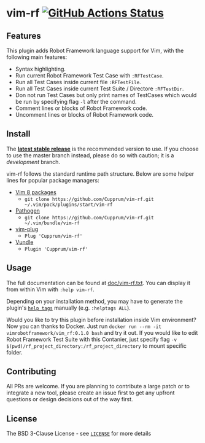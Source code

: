 # vim-rf [![GitHub Actions Status](https://github.com/Cupprum/vim-rf/workflows/vim_robotframework/badge.svg)](https://github.com/Cupprum/vim-rf/actions)

## Features

This plugin adds Robot Framework language support for Vim, with the following main features:

* Syntax highlighting.
* Run current Robot Framework Test Case with `:RFTestCase`.
* Run all Test Cases inside current file `:RFTestFile`.
* Run all Test Cases inside current Test Suite / Directore `:RFTestDir`.
* Don not run Test Cases but only print names of TestCases which would be run by
  specifying flag `-l` after the command.
* Comment lines or blocks of Robot Framework code.
* Uncomment lines or blocks of Robot Framework code.

## Install

The [**latest stable release**](https://github.com/Cupprum/vim-go/releases/latest) is the
recommended version to use. If you choose to use the master branch instead,
please do so with caution; it is a _development_ branch.


vim-rf follows the standard runtime path structure. Below are some helper lines
for popular package managers:

* [Vim 8 packages](http://vimhelp.appspot.com/repeat.txt.html#packages)
  * `git clone https://github.com/Cupprum/vim-rf.git ~/.vim/pack/plugins/start/vim-rf`
* [Pathogen](https://github.com/tpope/vim-pathogen)
  * `git clone https://github.com/Cupprum/vim-rf.git ~/.vim/bundle/vim-rf`
* [vim-plug](https://github.com/junegunn/vim-plug)
  * `Plug 'Cupprum/vim-rf'`
* [Vundle](https://github.com/VundleVim/Vundle.vim)
  * `Plugin 'Cupprum/vim-rf'`

## Usage

The full documentation can be found at [doc/vim-rf.txt](doc/vim-rf.txt). You can
display it from within Vim with `:help vim-rf`.

Depending on your installation method, you may have to generate the plugin's
[`help tags`](http://vimhelp.appspot.com/helphelp.txt.html#%3Ahelptags)
manually (e.g. `:helptags ALL`).

Would you like to try this plugin before installation inside Vim environment? Now you can thanks to Docker. Just run `docker run --rm -it vimrobotframework/vim_rf:0.1.0 bash` and try it out. If you would like to edit Robot Framework Test Suite with this Contanier, just specify flag `-v $(pwd)/rf_project_directory:/rf_project_directory` to mount specific folder.

## Contributing

All PRs are welcome. If you are planning to contribute a large patch or to
integrate a new tool, please create an issue first to get any upfront questions
or design decisions out of the way first.

## License

The BSD 3-Clause License - see [`LICENSE`](LICENSE) for more details
